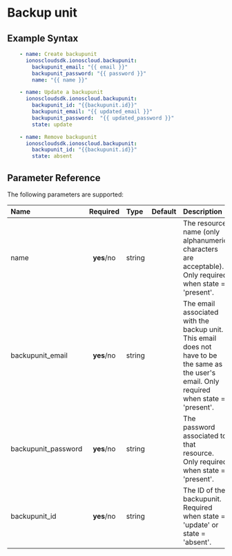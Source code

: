 # Backup unit

## Example Syntax

```yaml
    - name: Create backupunit
      ionoscloudsdk.ionoscloud.backupunit:
        backupunit_email: "{{ email }}"
        backupunit_password: "{{ password }}"
        name: "{{ name }}"

    - name: Update a backupunit
      ionoscloudsdk.ionoscloud.backupunit:
        backupunit_id: "{{backupunit.id}}"
        backupunit_email: "{{ updated_email }}"
        backupunit_password:  "{{ updated_password }}"
        state: update

    - name: Remove backupunit
      ionoscloudsdk.ionoscloud.backupunit:
        backupunit_id: "{{backupunit.id}}"
        state: absent
```

## Parameter Reference

The following parameters are supported:

| Name | Required | Type | Default | Description |
| :--- | :---: | :--- | :--- | :--- |
| name | **yes**/no | string |  | The resource name \(only alphanumeric characters are acceptable\). Only required when state = 'present'. |
| backupunit\_email | **yes**/no | string |  | The email associated with the backup unit. This email does not have to be the same as the user's email.  Only required when state = 'present'. |
| backupunit\_password | **yes**/no | string |  | The password associated to that resource.  Only required when state = 'present'. |
| backupunit\_id | **yes**/no | string |  | The ID of the backupunit.  Required when state = 'update' or state = 'absent'. |

